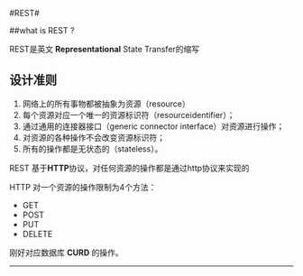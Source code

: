 #REST#

##what is REST ?

REST是英文 **Representational** State Transfer的缩写

## 设计准则

1. 网络上的所有事物都被抽象为资源（resource）
2. 每个资源对应一个唯一的资源标识符（resourceidentifier）；
3. 通过通用的连接器接口（generic connector interface）对资源进行操作；
4. 对资源的各种操作不会改变资源标识符；
5. 所有的操作都是无状态的（stateless）。

REST 基于**HTTP**协议，对任何资源的操作都是通过http协议来实现的

HTTP 对一个资源的操作限制为4个方法：

+ GET
+ POST
+ PUT
+ DELETE

刚好对应数据库 **CURD** 的操作。

* * *